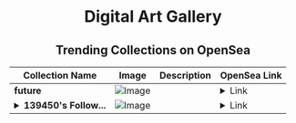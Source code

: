 <div align="center">

# Digital Art Gallery

## Trending Collections on OpenSea

| Collection Name                       | Image                                                                                     | Description                       | OpenSea Link                                                                                          |
|---------------------------------------|-------------------------------------------------------------------------------------------|-----------------------------------|--------------------------------------------------------------------------------------------------------|
| **future** | ![Image](https://i.seadn.io/s/raw/files/4b07c42eb6aac6a485f00b273c23fa25.jpg?w=500&auto=format?w=200&auto=format) |  | <details><summary>Link</summary>[future](https://opensea.io/collection/future-572)</details> |
| **<details><summary>139450's Follow...</summary>139450's Follower</details>** | ![Image](https://i.seadn.io/s/raw/files/19f9f090920392cc3650cbdf4361755b.png?w=500&auto=format?w=200&auto=format) |  | <details><summary>Link</summary>[139450's Follower](https://opensea.io/collection/139450-s-follower)</details> |

</div>